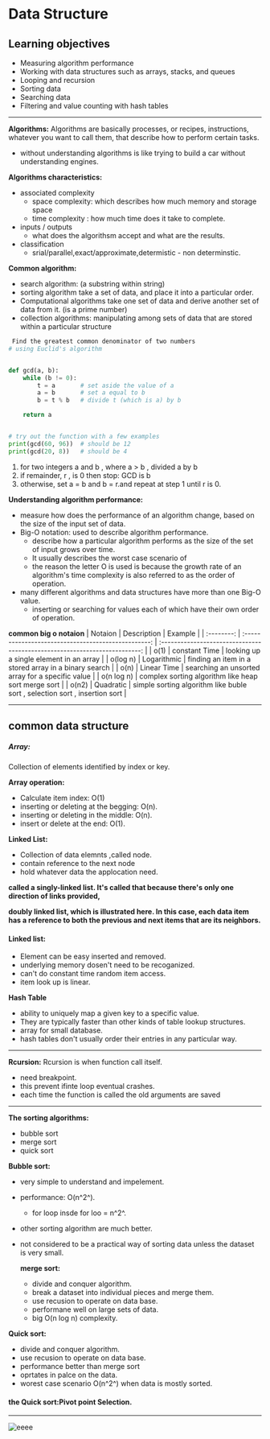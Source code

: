 # Data Structure
## Learning objectives
* Measuring algorithm performance
* Working with data structures such as arrays, stacks, and queues
* Looping and recursion
* Sorting data
* Searching data
* Filtering and value counting with hash tables

---
 **Algorithms:** Algorithms are basically processes, or recipes, instructions, whatever you want to call them, that describe how to perform certain tasks.
  
-  without understanding algorithms is like trying to build a car without understanding engines. 

**Algorithms characteristics:**
* associated complexity
  * space complexity: which describes how much memory and storage space 
  * time complexity : how much time does it take to complete.
* inputs / outputs
    * what does the algorithsm accept and what are the results.
* classification
   * srial/parallel,exact/approximate,determistic - non determinstic.
  

**Common algorithm:**
* search algorithm:
  (a substring within string)
* sorting algorithm 
  take a set of data, and place it into a particular order.
* Computational algorithms
  take one set of data and derive another set of data from it.
(is a prime number)
* collection algorithms:
manipulating among sets of data that are stored within a particular structure

```py
 Find the greatest common denominator of two numbers
# using Euclid's algorithm


def gcd(a, b):
    while (b != 0):
        t = a       # set aside the value of a
        a = b       # set a equal to b
        b = t % b   # divide t (which is a) by b

    return a


# try out the function with a few examples
print(gcd(60, 96))  # should be 12
print(gcd(20, 8))   # should be 4
```
1. for two integers a and b , where a > b , divided a by b
2. if remainder, r , is 0 then stop: GCD is b
3. otherwise, set a = b and b = r.and repeat at step 1 until r is 0.
  
  **Understanding algorithm performance:**
  * measure how does the performance of an algorithm change, based on the size of the input set of data.
  * Big-O notation: used to describe algorithm performance.
    * describe how a particular algorithm performs as the size of the set of input grows over time.
    * It usually describes the worst case scenario of
    * the reason the letter O is used is because the growth rate of an algorithm's time complexity is also referred to as the order of operation.
* many different algorithms and data structures have more than one Big-O value.
   * inserting or searching for values each of which have their own order of operation.


**common big o notaion**
|  Notaion   |                     Description                     |                                  Example                                   |
| :--------: | :-------------------------------------------------: | :------------------------------------------------------------------------: |
|    o(1)    |                    constant Time                    |                  looking up a single element in an array                   |
|  o(log n)  |                     Logarithmic                     |            finding an item in a stored array in a binary search            |
|    o(n)    |                     Linear Time                     |              searching an unsorted array for a specific value              |
| o(n log n) | complex sorting algorithm like heap sort merge sort |
|   o(n2)    |                      Quadratic                      | simple sorting algorithm like buble sort , selection sort , insertion sort |

---

## common data structure

##### Array: 
Collection of elements identified by index or key.

**Array operation:**
* Calculate item index: O(1)
* inserting or deleting at the begging: O(n).
* inserting or deleting in the middle: O(n).
* insert or delete at the end: O(1).



**Linked List:** 
* Collection of data elemnts ,called node.
* contain reference to the next node
* hold whatever data the applocation need.

**called a singly-linked list. It's called that because there's only one direction of links provided,**


**doubly linked list, which is illustrated here. In this case, each data item has a reference to both the previous and next items that are its neighbors.**

#### Linked list:
* Element can be easy inserted and removed.
* underlying memory dosen't need to be recoganized.
* can't do constant time random item access. 
* item look up is linear.


**Hash Table**
* ability to uniquely map a given key to a specific value.
* They are typically faster than other kinds of table lookup structures.
* array for small database.
* hash tables don't usually order their entries in any particular way.





---
**Rcursion:**
Rcursion is when function call itself.
* need breakpoint.
* this prevent ifinte loop eventual crashes.
* each time the function is called the old arguments are saved

---
**The sorting algorithms:**
* bubble sort
* merge sort
* quick sort

**Bubble sort:**
* very simple to understand and impelement.
* performance: O(n^2^).
  * for loop insde for loo = n^2^.
* other sorting algorithm are much better.
* not considered to be a practical way of sorting data unless the dataset is very small.
  

  **merge sort:**
  * divide and conquer algorithm.
  * break a dataset into individual pieces and merge them.
  * use recusion to operate on data base.
  * performane well on large sets of data.
  * big O(n log n) complexity.
 
 **Quick sort:**
 * divide and conquer algorithm.
 * use recusion to operate on data base.
 * performance better than merge sort
 * oprtates in palce on the data.
 * worest case scenario O(n^2^) when data is mostly sorted.
  
  #### the Quick sort:Pivot point Selection.
  ---
  
![eeee](https://user-images.githubusercontent.com/70604321/162643774-1097b7bb-3a7e-429d-83bb-1772b393bb1d.png)
